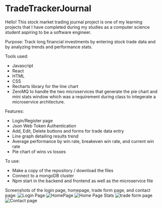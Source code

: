 ﻿# TradeTrackerJournal

Hello! This stock market trading journal project is one of my learning projects that I have completed during my studies as a computer science student aspiring to be a software engineer.

Purpose: Track long financial investments by entering stock trade data and by analyzing trends and performance stats.

Tools used:
- Javascript
- React
- HTML
- CSS
- Recharts library for the line chart
- ZeroMQ to handle the two microservices that generate the pie chart and mini stats window which was a requirement during class to integerate a microservice architecture.

Features:
- Login/Register page
- Json Web Token Authentication
- Add, Edit, Delete buttons and forms for trade data entry
- Line graph detailing results trend
- Average performance by win rate, breakeven win rate, and current win rate
- Pie chart of wins vs losses

To use:
- Make a copy of the repository / download the files
- Connect to a mongoDB cluster
- Npm start in the backend and frontend as well as the microservice file


Screenshots of the login page, homepage, trade form page, and contact page:
![Login Page](https://github.com/user-attachments/assets/1fdddf8e-55f0-4050-b4b6-abf45c134b08)
![HomePage](https://github.com/user-attachments/assets/e149faed-d154-4797-819e-2c3560524d66)
![Home Page Stats](https://github.com/user-attachments/assets/d365e73c-c7c9-416b-9996-4ee59ea427c9)
![trade form page](https://github.com/user-attachments/assets/2fca166b-c45f-4b29-956f-8130195746ac)
![Contact page](https://github.com/user-attachments/assets/09596ddd-c610-4739-863e-00371d043c98)
